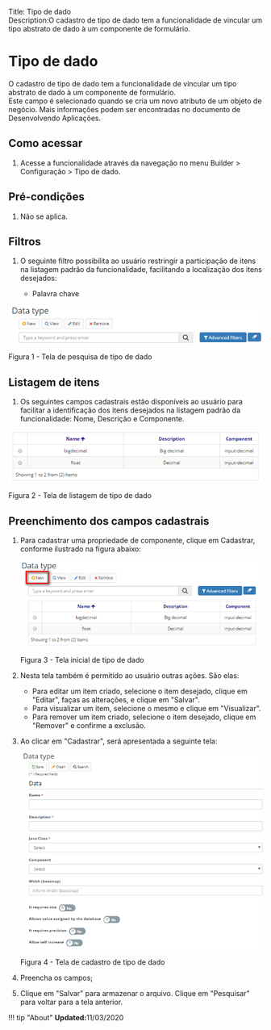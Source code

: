Title: Tipo de dado  
Description:O cadastro de tipo de dado tem a funcionalidade de vincular um tipo abstrato de dado à um componente de formulário.   

# Tipo de dado  

O cadastro de tipo de dado tem a funcionalidade de vincular um tipo abstrato de dado à um componente de formulário.    
Este campo é selecionado quando se cria um novo atributo de um objeto de negócio. Mais informações podem ser encontradas no documento de Desenvolvendo Aplicações.   

## Como acessar   

1. Acesse a funcionalidade através da navegação no menu Builder > Configuração > Tipo de dado.    

## Pré-condições  

1. Não se aplica.    
 
## Filtros   

1. O seguinte filtro possibilita ao usuário restringir a participação de itens na listagem padrão da funcionalidade, facilitando a localização dos itens desejados:   

    * Palavra chave   

![Screenshot](images/Data-type-fig01.png) 

Figura 1 - Tela de pesquisa de tipo de dado    

## Listagem de itens  

1. Os seguintes campos cadastrais estão disponíveis ao usuário para facilitar a identificação dos itens desejados na listagem padrão da funcionalidade: Nome, Descrição e Componente.

![Screenshot](images/Data-type-fig02.png)

Figura 2 - Tela de listagem de tipo de dado    

## Preenchimento dos campos cadastrais  

1. Para cadastrar uma propriedade de componente, clique em Cadastrar, conforme ilustrado na figura abaixo:   

    ![Screenshot](images/Data-type-fig03.png) 
    
    Figura 3 - Tela inicial de tipo de dado   

2. Nesta tela também é permitido ao usuário outras ações. São elas:   

    - Para editar um item criado, selecione o item desejado, clique em "Editar", faças as alterações, e clique em "Salvar".  
    - Para visualizar um item, selecione o mesmo e clique em "Visualizar".  
    - Para remover um item criado, selecione o item desejado, clique em "Remover" e confirme a exclusão.   

3. Ao clicar em "Cadastrar", será apresentada a seguinte tela:    

    ![Screenshot](images/Data-type-fig04.png)
    
    Figura 4 - Tela de cadastro de tipo de dado  

4. Preencha os campos;    
5. Clique em "Salvar" para armazenar o arquivo. Clique em "Pesquisar" para voltar para a tela anterior.  

!!! tip "About"
    <b>Updated:</b>11/03/2020

